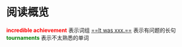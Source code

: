 # 阅读概览

**<font color=#FF000>incredible achievement</font>** 表示词组
<u>==It was xxx.==</u> 表示有问题的长句
**<font color =#00800>tournaments</font>** 表示不太熟悉的单词
